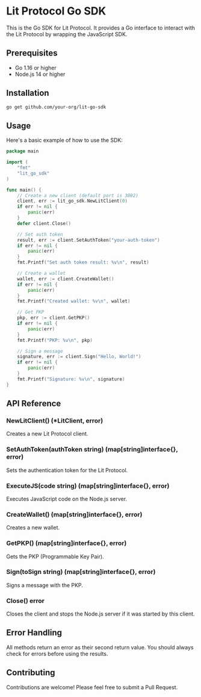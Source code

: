 # Lit Protocol Go SDK

This is the Go SDK for Lit Protocol. It provides a Go interface to interact with the Lit Protocol by wrapping the JavaScript SDK.

## Prerequisites

- Go 1.16 or higher
- Node.js 14 or higher

## Installation

```bash
go get github.com/your-org/lit-go-sdk
```

## Usage

Here's a basic example of how to use the SDK:

```go
package main

import (
    "fmt"
    "lit_go_sdk"
)

func main() {
    // Create a new client (default port is 3092)
    client, err := lit_go_sdk.NewLitClient(0)
    if err != nil {
        panic(err)
    }
    defer client.Close()

    // Set auth token
    result, err := client.SetAuthToken("your-auth-token")
    if err != nil {
        panic(err)
    }
    fmt.Printf("Set auth token result: %v\n", result)

    // Create a wallet
    wallet, err := client.CreateWallet()
    if err != nil {
        panic(err)
    }
    fmt.Printf("Created wallet: %v\n", wallet)

    // Get PKP
    pkp, err := client.GetPKP()
    if err != nil {
        panic(err)
    }
    fmt.Printf("PKP: %v\n", pkp)

    // Sign a message
    signature, err := client.Sign("Hello, World!")
    if err != nil {
        panic(err)
    }
    fmt.Printf("Signature: %v\n", signature)
}
```

## API Reference

### NewLitClient() (\*LitClient, error)

Creates a new Lit Protocol client.

### SetAuthToken(authToken string) (map[string]interface{}, error)

Sets the authentication token for the Lit Protocol.

### ExecuteJS(code string) (map[string]interface{}, error)

Executes JavaScript code on the Node.js server.

### CreateWallet() (map[string]interface{}, error)

Creates a new wallet.

### GetPKP() (map[string]interface{}, error)

Gets the PKP (Programmable Key Pair).

### Sign(toSign string) (map[string]interface{}, error)

Signs a message with the PKP.

### Close() error

Closes the client and stops the Node.js server if it was started by this client.

## Error Handling

All methods return an error as their second return value. You should always check for errors before using the results.

## Contributing

Contributions are welcome! Please feel free to submit a Pull Request.
